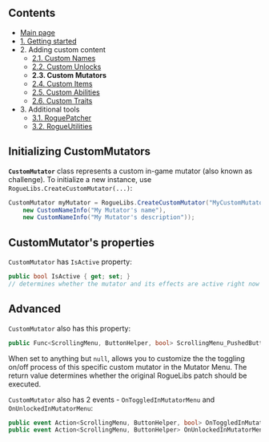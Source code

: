 ## Contents ##

- [Main page](https://github.com/Abbysssal/RogueLibs)
- [1. Getting started](./1.%20Getting%20started.md)
- 2\. Adding custom content
  - [2.1. Custom Names](./2.1.%20Custom%20Names.md)
  - [2.2. Custom Unlocks](./2.2.%20Custom%20Unlocks.md)
  - **2.3. Custom Mutators**
  - [2.4. Custom Items](./2.4.%20Custom%20Items.md)
  - [2.5. Custom Abilities](./2.5.%20Custom%20Abilities.md)
  - [2.6. Custom Traits](./2.6.%20Custom%20Traits.md)
- 3\. Additional tools
  - [3.1. RoguePatcher](./3.1.%20RoguePatcher.md)
  - [3.2. RogueUtilities](./3.2.%20RogueUtilities.md)

## Initializing CustomMutators ##
**`CustomMutator`** class represents a custom in-game mutator (also known as challenge). To initialize a new instance, use `RogueLibs.CreateCustomMutator(...)`:
```cs
CustomMutator myMutator = RogueLibs.CreateCustomMutator("MyCustomMutator", true,
    new CustomNameInfo("My Mutator's name"),
    new CustomNameInfo("My Mutator's description"));
```
## CustomMutator's properties ##
`CustomMutator` has `IsActive` property:
```cs
public bool IsActive { get; set; }
// determines whether the mutator and its effects are active right now
```
## Advanced ##
`CustomMutator` also has this property:
```cs
public Func<ScrollingMenu, ButtonHelper, bool> ScrollingMenu_PushedButton { get; set; }
```
When set to anything but `null`, allows you to customize the the toggling on/off process of this specific custom mutator in the Mutator Menu. The return value determines whether the original RogueLibs patch should be executed.

`CustomMutator` also has 2 events - `OnToggledInMutatorMenu` and `OnUnlockedInMutatorMenu`:
```cs
public event Action<ScrollingMenu, ButtonHelper, bool> OnToggledInMutatorMenu;
public event Action<ScrollingMenu, ButtonHelper> OnUnlockedInMutatorMenu;
```